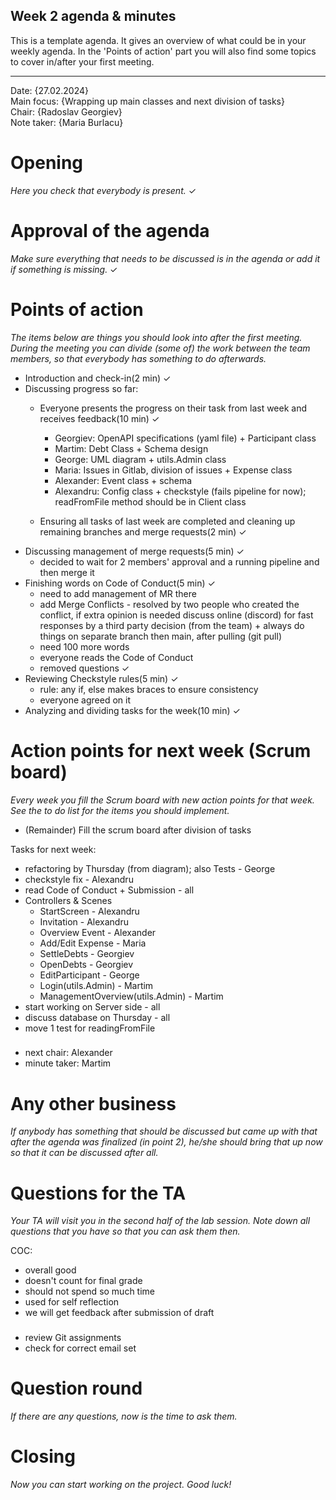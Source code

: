 ## Week 2 agenda & minutes

This is a template agenda. It gives an overview of what could be in your weekly agenda.
In the 'Points of action' part you will also find some topics to cover in/after your first meeting.

---

Date:           {27.02.2024}\
Main focus:     {Wrapping up main classes and next division of tasks}\
Chair:          {Radoslav Georgiev}\
Note taker:     {Maria Burlacu}

# Opening
*Here you check that everybody is present.* ✓

# Approval of the agenda
*Make sure everything that needs to be discussed is in the agenda or add it if something is missing.* ✓

# Points of action
*The items below are things you should look into after the first meeting. During the meeting you can divide (some of) the work between the team members, so that everybody has something to do afterwards.*

- Introduction and check-in(2 min) ✓
- Discussing progress so far:
    - Everyone presents the progress on their task from last week and receives feedback(10 min) ✓
         - Georgiev: OpenAPI specifications (yaml file) + Participant class
         - Martim: Debt Class + Schema design
         - George: UML diagram + utils.Admin class
         - Maria: Issues in Gitlab, division of issues + Expense class
         - Alexander: Event class + schema
         - Alexandru: Config class + checkstyle (fails pipeline for now); readFromFile method should be in Client class

    - Ensuring all tasks of last week are completed and cleaning up remaining branches and merge requests(2 min) ✓
- Discussing management of merge requests(5 min) ✓
    - decided to wait for 2 members' approval and a running pipeline and then merge it
- Finishing words on Code of Conduct(5 min) ✓
    - need to add management of MR there
    - add Merge Conflicts - resolved by two people who created the conflict, if extra opinion is needed discuss online (discord) for fast responses by a third party decision (from the team) + always do things on separate branch then main, after pulling (git pull)
    - need 100 more words
    - everyone reads the Code of Conduct 
    - removed questions ✓
- Reviewing Checkstyle rules(5 min) ✓
    - rule: any if, else makes braces to ensure consistency
    - everyone agreed on it
- Analyzing and dividing tasks for the week(10 min) ✓

# Action points for next week (Scrum board)
*Every week you fill the Scrum board with new action points for that week. See the to do list for the items you should implement.*
- (Remainder) Fill the scrum board after division of tasks

Tasks for next week:
- refactoring by Thursday (from diagram); also Tests - George
- checkstyle fix - Alexandru
- read Code of Conduct + Submission - all
- Controllers & Scenes
     - StartScreen - Alexandru
     - Invitation - Alexandru
     - Overview Event - Alexander
     - Add/Edit Expense - Maria
     - SettleDebts - Georgiev
     - OpenDebts - Georgiev
     - EditParticipant - George
     - Login(utils.Admin) - Martim
     - ManagementOverview(utils.Admin) - Martim
- start working on Server side - all
- discuss database on Thursday - all
- move 1 test for readingFromFile

###
- next chair: Alexander
- minute taker: Martim

# Any other business
*If anybody has something that should be discussed but came up with that after the agenda was finalized (in point 2), he/she should bring that up now so that it can be discussed after all.*

# Questions for the TA
*Your TA will visit you in the second half of the lab session. Note down all questions that you have so that you can ask them then.*

COC:
- overall good
- doesn't count for final grade
- should not spend so much time
- used for self reflection
- we will get feedback after submission of draft

###

- review Git assignments
- check for correct email set

# Question round
*If there are any questions, now is the time to ask them.* 

# Closing
*Now you can start working on the project. Good luck!*